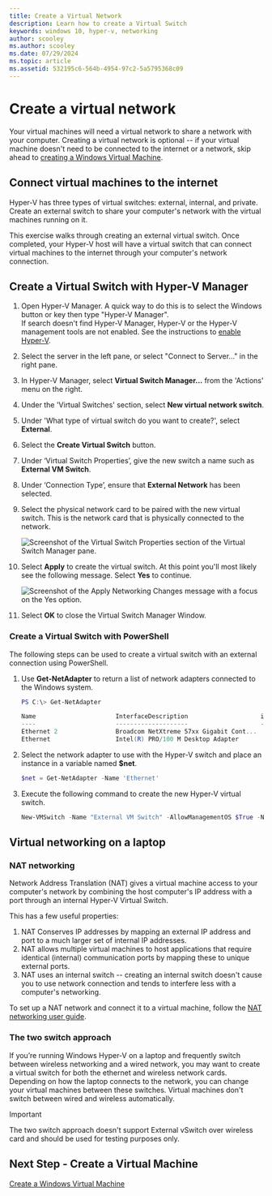 ```yaml
---
title: Create a Virtual Network 
description: Learn how to create a Virtual Switch 
keywords: windows 10, hyper-v, networking
author: scooley
ms.author: scooley
ms.date: 07/29/2024
ms.topic: article
ms.assetid: 532195c6-564b-4954-97c2-5a5795368c09
---
```


# Create a virtual network

Your virtual machines will need a virtual network to share a network with your computer. Creating a virtual network is optional -- if your virtual machine doesn't need to be connected to the internet or a network, skip ahead to [creating a Windows Virtual Machine](create-virtual-machine.md).

## Connect virtual machines to the internet

Hyper-V has three types of virtual switches: external, internal, and private. Create an external switch to share your computer's network with the virtual machines running on it.

This exercise walks through creating an external virtual switch. Once completed, your Hyper-V host will have a virtual switch that can connect virtual machines to the internet through your computer's network connection.

## Create a Virtual Switch with Hyper-V Manager

1. Open Hyper-V Manager. A quick way to do this is to select the Windows button or key then type "Hyper-V Manager".  
If search doesn't find Hyper-V Manager, Hyper-V or the Hyper-V management tools are not enabled. See the instructions to [enable Hyper-V](enable-hyper-v.md).

1. Select the server in the left pane, or select "Connect to Server..." in the right pane.

1. In Hyper-V Manager, select **Virtual Switch Manager...** from the 'Actions' menu on the right.

1. Under the 'Virtual Switches' section, select **New virtual network switch**.

1. Under 'What type of virtual switch do you want to create?', select **External**.

1. Select the **Create Virtual Switch** button.

1. Under ‘Virtual Switch Properties’, give the new switch a name such as **External VM Switch**.

1. Under ‘Connection Type’, ensure that **External Network** has been selected.

1. Select the physical network card to be paired with the new virtual switch. This is the network card that is physically connected to the network.  

    ![Screenshot of the Virtual Switch Properties section of the Virtual Switch Manager pane.](media/newSwitch_upd.png)

1. Select **Apply** to create the virtual switch. At this point you'll most likely see the following message. Select **Yes** to continue.

    ![Screenshot of the Apply Networking Changes message with a focus on the Yes option.](media/pen_changes_upd.png)  

1. Select **OK** to close the Virtual Switch Manager Window.

### Create a Virtual Switch with PowerShell

The following steps can be used to create a virtual switch with an external connection using PowerShell.

1. Use **Get-NetAdapter** to return a list of network adapters connected to the Windows system.

    ```powershell
    PS C:\> Get-NetAdapter

    Name                      InterfaceDescription                    ifIndex Status       MacAddress             LinkSpeed
    ----                      --------------------                    ------- ------       ----------             ---------
    Ethernet 2                Broadcom NetXtreme 57xx Gigabit Cont...       5 Up           BC-30-5B-A8-C1-7F         1 Gbps
    Ethernet                  Intel(R) PRO/100 M Desktop Adapter            3 Up           00-0E-0C-A8-DC-31        10 Mbps  
    ```

1. Select the network adapter to use with the Hyper-V switch and place an instance in a variable named **$net**.

    ```powershell
    $net = Get-NetAdapter -Name 'Ethernet'
    ```

1. Execute the following command to create the new Hyper-V virtual switch.

    ```powershell
    New-VMSwitch -Name "External VM Switch" -AllowManagementOS $True -NetAdapterName $net.Name
    ```

## Virtual networking on a laptop

### NAT networking

Network Address Translation (NAT) gives a virtual machine access to your computer's network by combining the host computer's IP address with a port through an internal Hyper-V Virtual Switch.

This has a few useful properties:

1. NAT Conserves IP addresses by mapping an external IP address and port to a much larger set of internal IP addresses.
1. NAT allows multiple virtual machines to host applications that require identical (internal) communication ports by mapping these to unique external ports.
1. NAT uses an internal switch -- creating an internal switch doesn't cause you to use network connection and tends to interfere less with a computer's networking.

To set up a NAT network and connect it to a virtual machine, follow the [NAT networking user guide](/virtualization/hyper-v-on-windows/user-guide/setup-nat-network).

### The two switch approach

If you’re running Windows Hyper-V on a laptop and frequently switch between wireless networking and a wired network, you may want to create a virtual switch for both the ethernet and wireless network cards. Depending on how the laptop connects to the network, you can change your virtual machines between these switches. Virtual machines don't switch between wired and wireless automatically.

>[!IMPORTANT]
>The two switch approach doesn't support External vSwitch over wireless card and should be used for testing purposes only.

## Next Step - Create a Virtual Machine

[Create a Windows Virtual Machine](create-virtual-machine.md)
